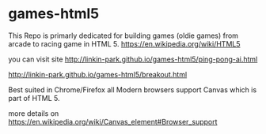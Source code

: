 # games-html5

This Repo is primarly dedicated for building games (oldie games) from arcade to racing game in HTML 5.
https://en.wikipedia.org/wiki/HTML5

you can visit site
http://linkin-park.github.io/games-html5/ping-pong-ai.html

http://linkin-park.github.io/games-html5/breakout.html

Best suited in Chrome/Firefox
all Modern browsers support Canvas which is part of HTML 5.

more details on https://en.wikipedia.org/wiki/Canvas_element#Browser_support
